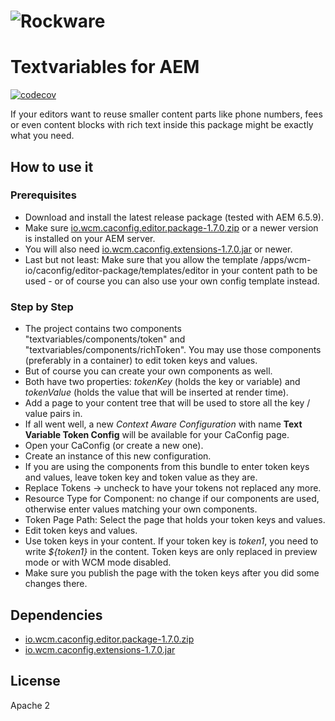 # ![Rockware](https://rockware.info/Default-small.png) 
# Textvariables for AEM

[![codecov](https://app.codecov.io/gh/rockwareGmbHCoKG/textvariables/branch/main/graph/badge.svg)](https://codecov.io/gh/lovepoem/codecov-travis-maven-junit5-example)

If your editors want to reuse smaller content parts like phone numbers, fees or even content blocks with rich text inside this package might be exactly
what you need.

## How to use it

### Prerequisites
- Download and install the latest release package (tested with AEM 6.5.9). 
- Make sure [io.wcm.caconfig.editor.package-1.7.0.zip](https://mvnrepository.com/artifact/io.wcm/io.wcm.caconfig.editor.package) or a newer version is installed on your AEM server.
- You will also need [io.wcm.caconfig.extensions-1.7.0.jar](https://mvnrepository.com/artifact/io.wcm/io.wcm.caconfig.extensions) or newer.
- Last but not least: Make sure that you allow the template /apps/wcm-io/caconfig/editor-package/templates/editor in your content path to be used - or of course you can also use your own config template instead.

### Step by Step
- The project contains two components "textvariables/components/token" and "textvariables/components/richToken". You may use those components (preferably in a container) to edit token keys and values.
- But of course you can create your own components as well.
- Both have two properties: _tokenKey_ (holds the key or variable) and _tokenValue_ (holds the value that will be inserted at render time).
- Add a page to your content tree that will be used to store all the key / value pairs in. 
- If all went well, a new *Context Aware Configuration* with name **Text Variable Token Config** will be available for your CaConfig page.
- Open your CaConfig (or create a new one).
- Create an instance of this new configuration.
- If you are using the components from this bundle to enter token keys and values, leave token key and token value as they are.
- Replace Tokens -> uncheck to have your tokens not replaced any more.
- Resource Type for Component: no change if our components are used, otherwise enter values matching your own components.
- Token Page Path: Select the page that holds your token keys and values.
- Edit token keys and values.
- Use token keys in your content. If your token key is _token1_, you need to write _${token1}_ in the content. Token keys are only replaced in preview mode or with WCM mode disabled.
- Make sure you publish the page with the token keys after you did some changes there.

## Dependencies
- [io.wcm.caconfig.editor.package-1.7.0.zip](https://mvnrepository.com/artifact/io.wcm/io.wcm.caconfig.editor.package)
- [io.wcm.caconfig.extensions-1.7.0.jar](https://mvnrepository.com/artifact/io.wcm/io.wcm.caconfig.extensions)

## License
Apache 2
